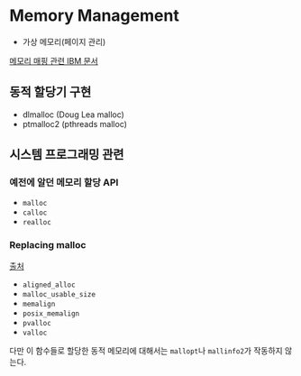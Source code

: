 #   Memory Management
*   가상 메모리(페이지 관리)

[메모리 매핑 관련 IBM 문서](https://www.ibm.com/docs/en/aix/7.2?topic=memory-understanding-mapping)

##  동적 할당기 구현
*   dlmalloc (Doug Lea malloc)
*   ptmalloc2 (pthreads malloc)


##  시스템 프로그래밍 관련

### 예전에 알던 메모리 할당 API
*   `malloc`
*   `calloc`
*   `realloc`

### Replacing malloc
[출처](https://www.gnu.org/software/libc/manual/html_node/Replacing-malloc.html)

*   `aligned_alloc`
*   `malloc_usable_size`
*   `memalign`
*   `posix_memalign`
*   `pvalloc`
*   `valloc`

다만 이 함수들로 할당한 동적 메모리에 대해서는 `mallopt`나 `mallinfo2`가 작동하지 않는다.